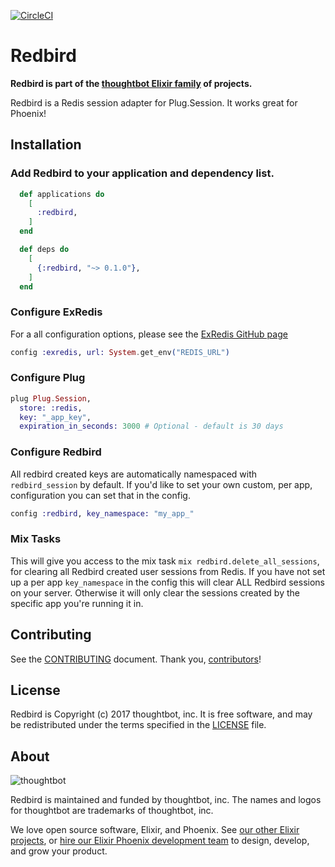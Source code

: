 [![CircleCI](https://circleci.com/gh/thoughtbot/redbird.svg?style=svg&circle-token=ffeb06ba85ab9e15f98730027745be851d647b61&branch=master)](https://circleci.com/gh/thoughtbot/redbird)

# Redbird

**Redbird is part of the [thoughtbot Elixir family][elixir-phoenix] of projects.**

Redbird is a Redis session adapter for Plug.Session.
It works great for Phoenix!

## Installation

### Add Redbird to your application and dependency list.

```elixir
  def applications do
    [
      :redbird,
    ]
  end

  def deps do
    [
      {:redbird, "~> 0.1.0"},
    ]
  end
```

### Configure ExRedis

For a all configuration options, please see the [ExRedis GitHub page]

```elixir
config :exredis, url: System.get_env("REDIS_URL")
```

  [ExRedis GitHub page]: https://github.com/artemeff/exredis

### Configure Plug

```elixir
plug Plug.Session,
  store: :redis,
  key: "_app_key",
  expiration_in_seconds: 3000 # Optional - default is 30 days
```

### Configure Redbird

All redbird created keys are automatically namespaced with `redbird_session` by
default. If you'd like to set your own custom, per app, configuration you can
set that in the config.

```elixir
config :redbird, key_namespace: "my_app_"
```

### Mix Tasks

This will give you access to the mix task `mix redbird.delete_all_sessions`, for
clearing all Redbird created user sessions from Redis. If you have not set up a
per app `key_namespace` in the config this will clear ALL Redbird sessions on
your server. Otherwise it will only clear the sessions created by the specific
app you're running it in.

## Contributing

See the [CONTRIBUTING] document.
Thank you, [contributors]!

  [CONTRIBUTING]: CONTRIBUTING.md
  [contributors]: https://github.com/thoughtbot/redbird/graphs/contributors

## License

Redbird is Copyright (c) 2017 thoughtbot, inc.
It is free software, and may be redistributed
under the terms specified in the [LICENSE] file.

  [LICENSE]: /LICENSE

## About

![thoughtbot](https://thoughtbot.com/logo.png)

Redbird is maintained and funded by thoughtbot, inc.
The names and logos for thoughtbot are trademarks of thoughtbot, inc.

We love open source software, Elixir, and Phoenix. See [our other Elixir
projects][elixir-phoenix], or [hire our Elixir Phoenix development team][hire]
to design, develop, and grow your product.

  [elixir-phoenix]: https://thoughtbot.com/services/elixir-phoenix?utm_source=github
  [hire]: https://thoughtbot.com?utm_source=github
